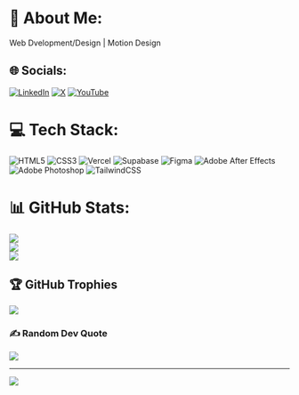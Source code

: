 # 💫 About Me:

Web Dvelopment/Design | Motion Design

## 🌐 Socials:

[![LinkedIn](https://img.shields.io/badge/LinkedIn-%230077B5.svg?logo=linkedin&logoColor=white)](https://linkedin.com/in/bounader-med-rafik) [![X](https://img.shields.io/badge/X-black.svg?logo=X&logoColor=white)](https://x.com/@bwnadrrr) [![YouTube](https://img.shields.io/badge/YouTube-%23FF0000.svg?logo=YouTube&logoColor=white)](https://youtube.com/@@BounaderMohamedRafik)

# 💻 Tech Stack:

![HTML5](https://img.shields.io/badge/html5-%23E34F26.svg?style=for-the-badge&logo=html5&logoColor=white) ![CSS3](https://img.shields.io/badge/css3-%231572B6.svg?style=for-the-badge&logo=css3&logoColor=white) ![Vercel](https://img.shields.io/badge/vercel-%23000000.svg?style=for-the-badge&logo=vercel&logoColor=white) ![Supabase](https://img.shields.io/badge/Supabase-3ECF8E?style=for-the-badge&logo=supabase&logoColor=white) ![Figma](https://img.shields.io/badge/figma-%23F24E1E.svg?style=for-the-badge&logo=figma&logoColor=white) ![Adobe After Effects](https://img.shields.io/badge/Adobe%20After%20Effects-9999FF.svg?style=for-the-badge&logo=Adobe%20After%20Effects&logoColor=white) ![Adobe Photoshop](https://img.shields.io/badge/adobe%20photoshop-%2331A8FF.svg?style=for-the-badge&logo=adobe%20photoshop&logoColor=white) ![TailwindCSS](https://img.shields.io/badge/tailwindcss-%2338B2AC.svg?style=for-the-badge&logo=tailwind-css&logoColor=white)

# 📊 GitHub Stats:

![](https://github-readme-stats.vercel.app/api?username=BounaderMedRafik&theme=graywhite&hide_border=false&include_all_commits=true&count_private=false)<br/>
![](https://github-readme-streak-stats.herokuapp.com/?user=BounaderMedRafik&theme=graywhite&hide_border=false)<br/>
![](https://github-readme-stats.vercel.app/api/top-langs/?username=BounaderMedRafik&theme=graywhite&hide_border=false&include_all_commits=true&count_private=false&layout=compact)

## 🏆 GitHub Trophies

![](https://github-profile-trophy.vercel.app/?username=BounaderMedRafik&theme=radical&no-frame=false&no-bg=true&margin-w=4)

### ✍️ Random Dev Quote

![](https://quotes-github-readme.vercel.app/api?type=horizontal&theme=dark)

---

[![](https://visitcount.itsvg.in/api?id=BounaderMedRafik&icon=0&color=3)](https://visitcount.itsvg.in)

<!-- Proudly created with GPRM ( https://gprm.itsvg.in ) -->
